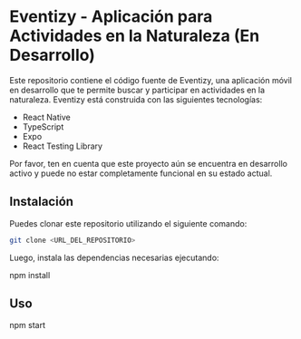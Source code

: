 # Eventizy - Aplicación para Actividades en la Naturaleza (En Desarrollo)

Este repositorio contiene el código fuente de Eventizy, una aplicación móvil en desarrollo que te permite buscar y participar en actividades en la naturaleza. Eventizy está construida con las siguientes tecnologías:

- React Native
- TypeScript
- Expo
- React Testing Library

Por favor, ten en cuenta que este proyecto aún se encuentra en desarrollo activo y puede no estar completamente funcional en su estado actual.

## Instalación

Puedes clonar este repositorio utilizando el siguiente comando:

```bash
git clone <URL_DEL_REPOSITORIO>
```

Luego, instala las dependencias necesarias ejecutando:

npm install

## Uso

npm start
